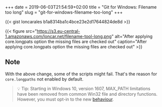 +++ 
date = 2019-06-03T21:54:59+02:00
title = "Git for Windows: Filename too long"
slug = "git-for-windows-filename-too-long" 
+++

{{< gist loncarales b1a8314ba1c4bce23e2d17644824de8d >}}

{{< figure src="https://s3.eu-central-1.amazonaws.com/loncar.net/filename-tool-long.png" alt="After applying core.longpats option the missing files are checked out" caption="After applying core.longpats option the missing files are checked out" >}}

## Note

With the above change, some of the scripts might fail. That's the reason for `core.longpaths` not enabled by default.

> 💡 Tip: Starting in Windows 10, version 1607, MAX_PATH limitations have been removed from common Win32 file and directory functions. However, you must opt-in to the new [behaviour](https://docs.microsoft.com/en-us/windows/desktop/fileio/naming-a-file).
